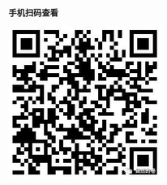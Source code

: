  
### 手机扫码查看
![这里本来应该展示的是个二维码图片](https://github.com/hellodr333/images/blob/master/run-qr-code.JPG)<br/>


